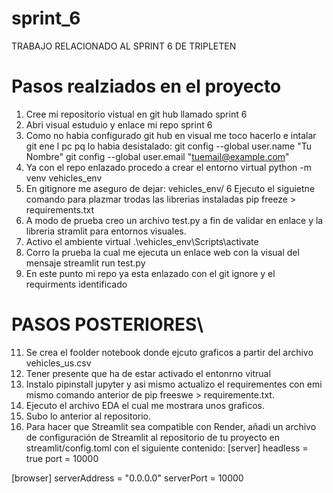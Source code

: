 # sprint_6
TRABAJO RELACIONADO AL SPRINT 6 DE TRIPLETEN
# Pasos realziados en el proyecto
1. Cree mi repositorio vistual en git hub llamado sprint 6
2. Abri visual estuduio y enlace mi repo sprint 6 
3. Como no habia configurado git hub en visual me toco hacerlo e intalar git ene l pc pq lo habia desistalado:
git config --global user.name "Tu Nombre"
git config --global user.email "tuemail@example.com"
4. Ya con el repo enlazado procedo a crear el entorno virtual
python -m venv vehicles_env
5. En gitignore me aseguro de dejar:
vehicles_env/
6 Ejecuto el siguietne comando para plazmar trodas las librerias instaladas
pip freeze > requirements.txt
7. A modo de prueba creo un archivo test.py a fin de validar en enlace y la libreria stramlit para entornos visuales.
8. Activo el ambiente virtual
.\vehicles_env\Scripts\activate
9. Corro la prueba la cual me ejecuta un enlace web con la visual del mensaje 
streamlit run test.py
10. En este punto mi repo ya esta enlazado con el git ignore y el requirments identificado
# PASOS POSTERIORES\

11. Se crea el foolder notebook donde ejcuto graficos a partir del archivo vehicles_us.csv 
12. Tener presente que ha de estar activado el entonrno vitrual
13. Instalo pipinstall jupyter y asi mismo actualizo el requirementes con emi mismo comando anterior de  pip freeswe > requiremente.txt.
14. Ejecuto el archivo  EDA el cual me mostrara unos graficos.
15. Subo lo anterior al repositorio.
16. Para hacer que Streamlit sea compatible con Render, añadi un archivo de configuración de Streamlit al repositorio de tu proyecto en streamlit/config.toml con el siguiente contenido:
[server]
headless = true
port = 10000

[browser]
serverAddress = "0.0.0.0"
serverPort = 10000

